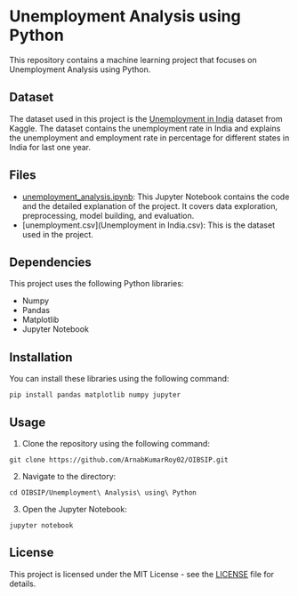 # Unemployment Analysis using Python

This repository contains a machine learning project that focuses on Unemployment Analysis using Python. 

## Dataset

The dataset used in this project is the [Unemployment in India](https://www.kaggle.com/datasets/gokulrajkmv/unemployment-in-india) dataset from Kaggle. The dataset contains the unemployment rate in India and explains the unemployment and employment rate in percentage for different states in India for last one year.

## Files

 - [unemployment_analysis.ipynb](unemployment_analysis.ipynb): This Jupyter Notebook contains the code and the detailed explanation of the project. It covers data exploration, preprocessing, model building, and evaluation.
 - [unemployment.csv](Unemployment in India.csv): This is the dataset used in the project.

## Dependencies

This project uses the following Python libraries:

 - Numpy
 - Pandas
 - Matplotlib
 - Jupyter Notebook

## Installation

You can install these libraries using the following command:

```shell
pip install pandas matplotlib numpy jupyter
```

## Usage

1. Clone the repository using the following command:

```shell
git clone https://github.com/ArnabKumarRoy02/OIBSIP.git
```

2. Navigate to the directory:

```shell
cd OIBSIP/Unemployment\ Analysis\ using\ Python
```

3. Open the Jupyter Notebook:

```shell
jupyter notebook
```

## License

This project is licensed under the MIT License - see the [LICENSE](https://github.com/ArnabKumarRoy02/OIBSIP/blob/main/LICENSE) file for details.